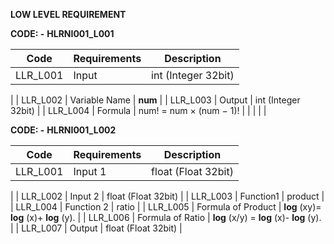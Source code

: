 **LOW LEVEL REQUIREMENT**

**CODE: -**  **HLRNI001\_L001**

| **Code** | **Requirements** | **Description** |
| --- | --- | --- |
| LLR\_L001 | Input | int (Integer 32bit)
 |
| LLR\_L002 | Variable Name | **num** |
| LLR\_L003 | Output | int (Integer 32bit) |
| LLR\_L004 | Formula | num! = num × (num − 1)! |
|
 |
 |
 |

**CODE: -**  **HLRNI001\_L002**

| **Code** | **Requirements** | **Description** |
| --- | --- | --- |
| LLR\_L001 | Input 1 | float (Float 32bit)
 |
| LLR\_L002 | Input 2 | float (Float 32bit) |
| LLR\_L003 | Function1 | product |
| LLR\_L004 | Function 2 | ratio |
| LLR\_L005 | Formula of Product | **log** (xy)= **log** (x)+ **log** (y). |
| LLR\_L006 | Formula of Ratio | **log** (x/y) = **log** (x)- **log** (y). |
| LLR\_L007 | Output | float (Float 32bit) |
